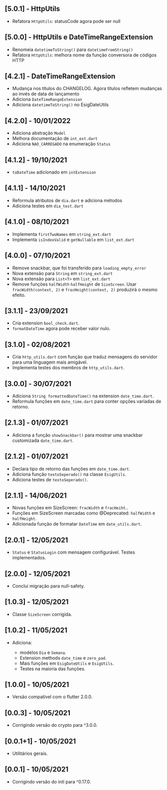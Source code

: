 ## [5.0.1] - HttpUtils

- Refatora `HttpUtils`: statusCode agora pode ser null

## [5.0.0] - HttpUtils e DateTimeRangeExtension

- Renomeia `datetimeToString()` para `datetimeFromString()`
- Refatora `HttpUtils`: melhora nome da função conversora de códigos HTTP

## [4.2.1] - DateTimeRangeExtension

- Mudança nos títulos do CHANGELOG. Agora títulos refletem mudanças ao invés de data de lançamento
- Adiciona `DateTimeRangeExtension`
- Adiciona `datetimeToString()` no EsigDateUtils

## [4.2.0] - 10/01/2022

- Adiciona abstração `Model`
- Melhora documentação de `int_ext.dart`
- Adiciona `NAO_CARREGADO` na enumeração `Status`

## [4.1.2] - 19/10/2021

- `toDateTime` adicionado em `intExtension`

## [4.1.1] - 14/10/2021

- Reformula atributos de `dia.dart` e adiciona métodos
- Adiciona testes em `dia_test.dart`

## [4.1.0] - 08/10/2021

- Implementa `firstTwoNames` em `string_ext.dart`
- Implementa `isIndexValid` e `getNullable` em `list_ext.dart`

## [4.0.0] - 07/10/2021

- Remove snackbar, que foi transferido para `loading_empty_error`
- Nova extensão para `String` em `string_ext.dart`
- Nova extensão para `List<T>` em `list_ext.dart`
- Remove funções `halfWidth` `halfHeight` de `SizeScreen`. Usar `fracWidth(context, 2)` e `fracHeight(context, 2)` produzirá o mesmo efeito.

## [3.1.1] - 23/09/2021

- Cria extension `bool_check.dart`.
- `formatDateTime` agora pode receber valor nulo.

## [3.1.0] - 02/08/2021

- Cria `http_utils.dart` com função que traduz mensagens do servidor para uma linguagem mais amigável.
- Implementa testes dos membros de `http_utils.dart`.

## [3.0.0] - 30/07/2021

- Adiciona `String formattedDateTime()` na extension `date_time.dart`.
- Reformula funções em `date_time.dart` para conter opções variadas de retorno.

## [2.1.3] - 01/07/2021

- Adiciona a função `showSnackbar()` para mostrar uma snackbar customizada `date_time.dart`.

## [2.1.2] - 01/07/2021

- Declara tipo de retorno das funções em `date_time.dart`.
- Adiciona função `textoSeperado()` na classe `EsigUtils`.
- Adiciona testes de `textoSeperado()`.

## [2.1.1] - 14/06/2021

- Novas funções em SizeScreen: `fracWidth` e `fracHeiht`..
- Funções em SizeScreen marcadas como @Deprecated: `halfWidth` e `halfHeight`.
- Adicionada função de formatar `DateTime` em `date_utils.dart`.

## [2.0.1] - 12/05/2021

- `Status` e `StatusLogin` com mensagem configurável. Testes implementados.

## [2.0.0] - 12/05/2021

- Conclui migração para null-safety.

## [1.0.3] - 12/05/2021

- Classe `SizeScreen` corrigida.

## [1.0.2] - 11/05/2021

- Adiciona:

  - modelos `Dia` e `Semana`.
  - Extension methods `date_time` e `zero_pad`.
  - Mais funções em `EsigDateUtils` e `EsigUtils`.
  - Testes na maioria das funções.

## [1.0.0] - 10/05/2021

- Versão compatível com o flutter 2.0.0.

## [0.0.3] - 10/05/2021

- Corrigindo versão do crypto para ^3.0.0.

## [0.0.1+1] - 10/05/2021

- Utilitários gerais.

## [0.0.1] - 10/05/2021

- Corrigindo versão do intl para ^0.17.0.
